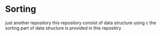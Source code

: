 # Sorting
just another repository
this repository consist of data structure using c
the sorting part of data structure is provided in this repositiry
